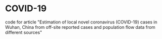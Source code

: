 # COVID-19
code for article "Estimation of local novel coronavirus (COVID-19) cases in Wuhan, China from off-site reported cases and population flow data from different sources"

